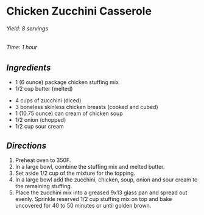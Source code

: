 # Chicken Zucchini Casserole

######  Yield: 8 servings
######  Time:  1 hour

##  *Ingredients*
- 1 (6 ounce) package chicken stuffing mix
- 1/2 cup butter (melted)
<!--  -->
- 4 cups of zucchini (diced)
- 3 boneless skinless chicken breasts (cooked and cubed)
- 1 (10.75 ounce) can cream of chicken soup
- 1/2 onion (chopped)
- 1/2 cup sour cream

##  *Directions*
1. Preheat oven to 350F.
2. In a large bowl, combine the stuffing mix and melted butter.
3. Set aside 1/2 cup of the mixture for the topping.
4. In a large bowl add the zucchini, chicken, soup, onion and sour cream to the remaining stuffing.
5. Place the zucchini mix into a greased 9x13 glass pan and spread out evenly. Sprinkle reserved 1/2 cup stuffing mix on top and bake uncovered for 40 to 50 minutes or until golden brown.
